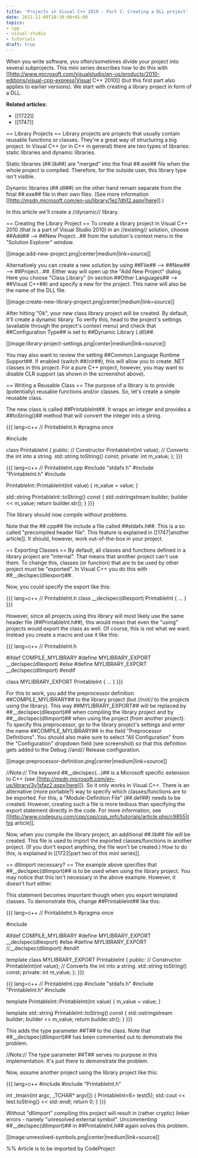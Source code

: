 ```yaml
---
title: 'Projects in Visual C++ 2010 - Part 1: Creating a DLL project'
date: 2011-11-09T10:39:00+01:00
topics:
- cpp
- visual-studio
- tutorials
draft: true
---
```


When you write software, you often/sometimes divide your project into several subprojects. This mini series describes how to do this with [[http://www.microsoft.com/visualstudio/en-us/products/2010-editions/visual-cpp-express|Visual C++ 2010]] (but this first part also applies to earlier versions). We start with creating a library project in form of a DLL.

**Related articles:**
 * [[1722]]
 * [[1747]]

<!--more-->

== Library Projects ==
Library projects are projects that usually contain reusable functions or classes. They're a great way of structuring a big project. In Visual C++ (or in C++ in general) there are two types of libraries: static libraries and dynamic libraries.

Static libraries (##.lib##) are "merged" into the final ##.exe## file when the whole project is compiled. Therefore, for the outside user, this library type isn't visible.

Dynamic libraries (##.dll##) on the other hand remain separate from the final ##.exe## file in their own files. (See more information [[http://msdn.microsoft.com/en-us/library/1ez7dh12.aspx|here]].)

In this article we'll create a //dynamic// library.

== Creating the Library Project ==
To create a library project in Visual C++ 2010 (that is a part of Visual Studio 2010) in an //existing// solution, choose ##Add## --> ##New Project...## from the solution's context menu in the "Solution Explorer" window.

[[image:add-new-project.png|center|medium|link=source]]

Alternatively you can create a new solution by using ##File## --> ##New## --> ##Project...##. Either way will open up the "Add New Project" dialog. Here you choose "Class Library" (in section ##Other Languages## --> ##Visual C++##) and specify a new for the project. This name will also be the name of the DLL file.

[[image:create-new-library-project.png|center|medium|link=source]]

After hitting "Ok", your new class library project will be created. By default, it'll create a dynamic library. To verify this, head to the project's settings (available through the project's context menu) and check that ##Configuration Type## is set to ##Dynamic Library (.dll)##.

[[image:library-project-settings.png|center|medium|link=source]]

You may also want to review the setting ##Common Language Runtime Support##. If enabled (switch ##/clr##), this will allow you to create .NET classes in this project. For a pure C++ project, however, you may want to disable CLR support (as shown in the screenshot above).

== Writing a Reusable Class ==
The purpose of a library is to provide (potentially) reusable functions and/or classes. So, let's create a simple reusable class.

The new class is called ##PrintableInt##. It wraps an integer and provides a ##toString()## method that will convert the integer into a string.

{{{ lang=c++
// PrintableInt.h
#pragma once

#include <string>

class PrintableInt
{
public:
  // Constructor
  PrintableInt(int value);
  // Converts the int into a string.
  std::string toString() const;
private:
  int m_value;
};
}}}

{{{ lang=c++
// PrintableInt.cpp
#include "stdafx.h"
#include "PrintableInt.h"
#include <sstream>

PrintableInt::PrintableInt(int value)
{
  m_value = value;
}

std::string PrintableInt::toString() const
{
  std::ostringstream builder;
  builder << m_value;
  return builder.str();
}
}}}

The library should now compile without problems.

Note that the ##.cpp## file include a file called ##stdafx.h##. This is a so called "precompiled header file". This feature is explained in [[1747|another article]]. It should, however, work out-of-the-box in your project.

== Exporting Classes ==
By default, all classes and functions defined in a library project are "internal". That means that another project can't use them. To change this, classes (or function) that are to be used by other project must be "exported". In Visual C++ you do this with ##__declspec(dllexport)##.

Now, you could specify the export like this:

{{{ lang=c++
// PrintableInt.h
class __declspec(dllexport) PrintableInt
{
  ...
}
}}}

However, since all projects using this library will most likely use the same header file (##PrintableInt.h##), this would mean that even the "using" projects would export the class as well. Of course, this is not what we want. Instead you create a macro and use it like this:

{{{ lang=c++
// PrintableInt.h

#ifdef COMPILE_MYLIBRARY
  #define MYLIBRARY_EXPORT __declspec(dllexport)
#else
  #define MYLIBRARY_EXPORT __declspec(dllimport)
#endif

class MYLIBRARY_EXPORT PrintableInt
{
  ...
}
}}}

For this to work, you add the preprocessor definition ##COMPILE_MYLIBRARY## to the library project (but //not// to the projects using the library). This way ##MYLIBRARY_EXPORT## will be replaced by ##__declspec(dllexport)## when compiling the library project and by ##__declspec(dllimport)## when using the project (from another project). To specify this preprocessor, go to the library project's settings and enter the name ##COMPILE_MYLIBRARY## in the field "Preprocessor Definitions". You should also make sure to select "All Configuration" from the "Configuration" dropdown field (see screenshot) so that this definition gets added to the Debug //and// Release configuration.

[[image:preprocessor-definition.png|center|medium|link=source]]

//Note:// The keyword ##__declspec(...)## is a Microsoft specific extension to C++ (see [[http://msdn.microsoft.com/en-us/library/3y1sfaz2.aspx|here]]). So it only works in Visual C++. There is an alternative (more portable?) way to specify which classes/functions are to be exported. For this, a "Module-Definition File" (##.def##) needs to be created. However, creating such a file is more tedious than specifying the export statement directly in the code. For more information, see [[http://www.codeguru.com/cpp/cpp/cpp_mfc/tutorials/article.php/c9855|this article]].

Now, when you compile the library project, an additional ##.lib## file will be created. This file is used to import the exported classes/functions in another project. (If you don't export anything, the file won't be created.) How to do this, is explained in [[1722|part two of this mini series]].

== dllimport necessary? ==
The example above specifies that ##__declspec(dllimport)## is to be used when using the library project. You may notice that this isn't necessary in the above example. However, it doesn't hurt either.

This statement becomes important though when you export templated classes. To demonstrate this, change ##PrintableInt## like this:

{{{ lang=c++
// PrintableInt.h
#pragma once

#include <string>

#ifdef COMPILE_MYLIBRARY
  #define MYLIBRARY_EXPORT __declspec(dllexport)
#else
  #define MYLIBRARY_EXPORT //__declspec(dllimport)
#endif

template<int T>
class MYLIBRARY_EXPORT PrintableInt
{
public:
  // Constructor
  PrintableInt(int value);
  // Converts the int into a string.
  std::string toString() const;
private:
  int m_value;
};
}}}

{{{ lang=c++
// PrintableInt.cpp
#include "stdafx.h"
#include "PrintableInt.h"
#include <sstream>

template<int T>
PrintableInt<T>::PrintableInt(int value)
{
  m_value = value;
}

template<int T>
std::string PrintableInt<T>::toString() const
{
  std::ostringstream builder;
  builder << m_value;
  return builder.str();
}
}}}

This adds the type parameter ##T## to the class. Note that ##__declspec(dllimport)## has been commented out to demonstrate the problem.

//Note:// The type parameter ##T## serves no purpose in this implementation. It's just there to demonstrate the problem.

Now, assume another project using the library project like this:

{{{ lang=c++
#include <iostream>
#include "PrintableInt.h"

int _tmain(int argc, _TCHAR* argv[])
{
  PrintableInt<6> test(5);
  std::cout << test.toString() << std::endl;
  return 0;
}
}}}

Without "dllimport" compiling this project will result in (rather cryptic) linker errors - namely "unresolved external symbol". Uncommenting ##__declspec(dllimport)## in ##PrintableInt.h## again solves this problem.

[[image:unresolved-symbols.png|center|medium|link=source]]


%% Article is to be imported by CodeProject
<a href="http://www.codeproject.com/script/Articles/BlogFeedList.aspx?amid=274673" rel="tag" style="display:none">CodeProject</a>
